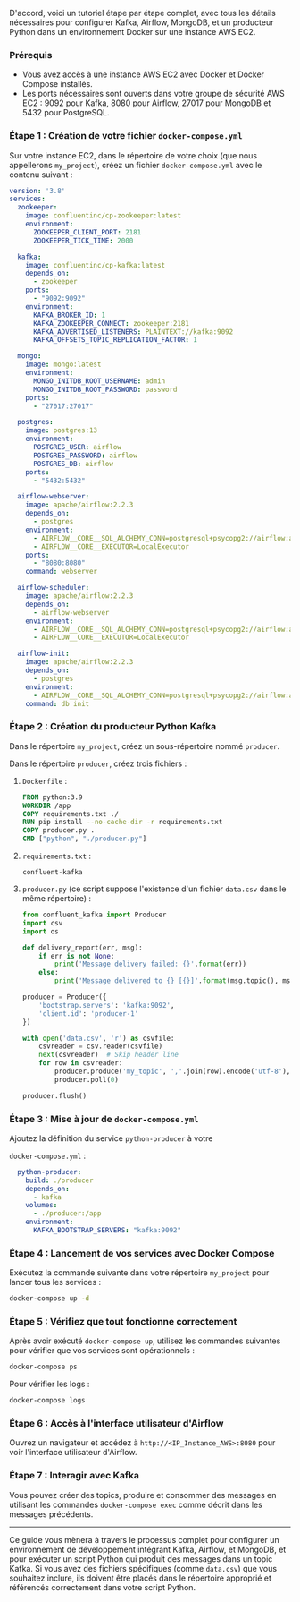 D'accord, voici un tutoriel étape par étape complet, avec tous les détails nécessaires pour configurer Kafka, Airflow, MongoDB, et un producteur Python dans un environnement Docker sur une instance AWS EC2.

### Prérequis

- Vous avez accès à une instance AWS EC2 avec Docker et Docker Compose installés.
- Les ports nécessaires sont ouverts dans votre groupe de sécurité AWS EC2 : 9092 pour Kafka, 8080 pour Airflow, 27017 pour MongoDB et 5432 pour PostgreSQL.

### Étape 1 : Création de votre fichier `docker-compose.yml`

Sur votre instance EC2, dans le répertoire de votre choix (que nous appellerons `my_project`), créez un fichier `docker-compose.yml` avec le contenu suivant :

```yaml
version: '3.8'
services:
  zookeeper:
    image: confluentinc/cp-zookeeper:latest
    environment:
      ZOOKEEPER_CLIENT_PORT: 2181
      ZOOKEEPER_TICK_TIME: 2000

  kafka:
    image: confluentinc/cp-kafka:latest
    depends_on:
      - zookeeper
    ports:
      - "9092:9092"
    environment:
      KAFKA_BROKER_ID: 1
      KAFKA_ZOOKEEPER_CONNECT: zookeeper:2181
      KAFKA_ADVERTISED_LISTENERS: PLAINTEXT://kafka:9092
      KAFKA_OFFSETS_TOPIC_REPLICATION_FACTOR: 1

  mongo:
    image: mongo:latest
    environment:
      MONGO_INITDB_ROOT_USERNAME: admin
      MONGO_INITDB_ROOT_PASSWORD: password
    ports:
      - "27017:27017"

  postgres:
    image: postgres:13
    environment:
      POSTGRES_USER: airflow
      POSTGRES_PASSWORD: airflow
      POSTGRES_DB: airflow
    ports:
      - "5432:5432"

  airflow-webserver:
    image: apache/airflow:2.2.3
    depends_on:
      - postgres
    environment:
      - AIRFLOW__CORE__SQL_ALCHEMY_CONN=postgresql+psycopg2://airflow:airflow@postgres/airflow
      - AIRFLOW__CORE__EXECUTOR=LocalExecutor
    ports:
      - "8080:8080"
    command: webserver

  airflow-scheduler:
    image: apache/airflow:2.2.3
    depends_on:
      - airflow-webserver
    environment:
      - AIRFLOW__CORE__SQL_ALCHEMY_CONN=postgresql+psycopg2://airflow:airflow@postgres/airflow
      - AIRFLOW__CORE__EXECUTOR=LocalExecutor

  airflow-init:
    image: apache/airflow:2.2.3
    depends_on:
      - postgres
    environment:
      - AIRFLOW__CORE__SQL_ALCHEMY_CONN=postgresql+psycopg2://airflow:airflow@postgres/airflow
    command: db init
```

### Étape 2 : Création du producteur Python Kafka

Dans le répertoire `my_project`, créez un sous-répertoire nommé `producer`.

Dans le répertoire `producer`, créez trois fichiers :

1. `Dockerfile` :
   ```Dockerfile
   FROM python:3.9
   WORKDIR /app
   COPY requirements.txt ./
   RUN pip install --no-cache-dir -r requirements.txt
   COPY producer.py .
   CMD ["python", "./producer.py"]
   ```

2. `requirements.txt` :
   ```
   confluent-kafka
   ```

3. `producer.py` (ce script suppose l'existence d'un fichier `data.csv` dans le même répertoire) :
   ```python
   from confluent_kafka import Producer
   import csv
   import os

   def delivery_report(err, msg):
       if err is not None:
           print('Message delivery failed: {}'.format(err))
       else:
           print('Message delivered to {} [{}]'.format(msg.topic(), msg.partition()))

   producer = Producer({
       'bootstrap.servers': 'kafka:9092',
       'client.id': 'producer-1'
   })

   with open('data.csv', 'r') as csvfile:
       csvreader = csv.reader(csvfile)
       next(csvreader)  # Skip header line
       for row in csvreader:
           producer.produce('my_topic', ','.join(row).encode('utf-8'), callback=delivery_report)
           producer.poll(0)

   producer.flush()
   ```

### Étape 3 : Mise à jour de `docker-compose.yml`

Ajoutez la définition du service `python-producer` à votre

 `docker-compose.yml` :

```yaml
  python-producer:
    build: ./producer
    depends_on:
      - kafka
    volumes:
      - ./producer:/app
    environment:
      KAFKA_BOOTSTRAP_SERVERS: "kafka:9092"
```

### Étape 4 : Lancement de vos services avec Docker Compose

Exécutez la commande suivante dans votre répertoire `my_project` pour lancer tous les services :

```bash
docker-compose up -d
```

### Étape 5 : Vérifiez que tout fonctionne correctement

Après avoir exécuté `docker-compose up`, utilisez les commandes suivantes pour vérifier que vos services sont opérationnels :

```bash
docker-compose ps
```

Pour vérifier les logs :

```bash
docker-compose logs
```

### Étape 6 : Accès à l'interface utilisateur d'Airflow

Ouvrez un navigateur et accédez à `http://<IP_Instance_AWS>:8080` pour voir l'interface utilisateur d'Airflow.

### Étape 7 : Interagir avec Kafka

Vous pouvez créer des topics, produire et consommer des messages en utilisant les commandes `docker-compose exec` comme décrit dans les messages précédents.

---

Ce guide vous mènera à travers le processus complet pour configurer un environnement de développement intégrant Kafka, Airflow, et MongoDB, et pour exécuter un script Python qui produit des messages dans un topic Kafka. Si vous avez des fichiers spécifiques (comme `data.csv`) que vous souhaitez inclure, ils doivent être placés dans le répertoire approprié et référencés correctement dans votre script Python.
